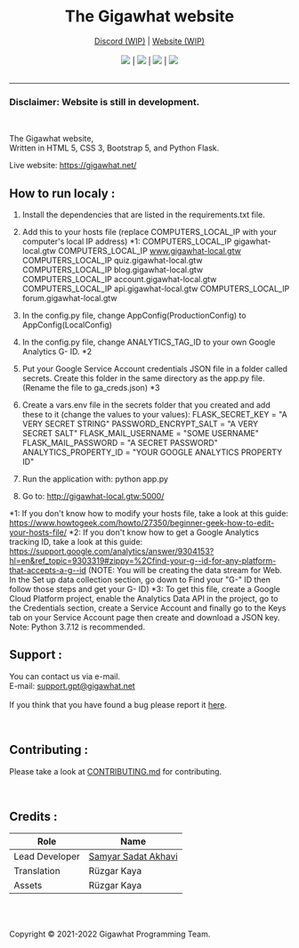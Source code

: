 <h1 align="center">The Gigawhat website</h1>
<p align="center">
  	<a href="https://discord.gg/rMq7GujUZJ">Discord (WIP)</a>
	  |
  	<a href="https://gigawhat.net">Website (WIP)</a>
  	<br>
	<br>
	<a href="https://github.com/Gigawhat-net/Gigawhat-Website/actions/workflows/codeql-analysis.yml"><img src="https://github.com/Gigawhat-net/Gigawhat-Website/actions/workflows/codeql-analysis.yml/badge.svg"></a>
	|
	<a href="https://github.com/Gigawhat-net/Gigawhat-Website/blob/dev/LICENSE"><img src="https://img.shields.io/github/license/Gigawhat-net/Gigawhat-Website?color=blue"></a>
	|
	<a href="https://github.com/Gigawhat-net/Gigawhat-Website/issues"><img src="https://img.shields.io/github/issues/Gigawhat-net/Gigawhat-Website"></a>
	|
	<a href="https://github.com/SamKirkland/FTP-Deploy-Action"><img src="https://img.shields.io/badge/Deployed With-FTP DEPLOY ACTION-%3CCOLOR%3E?style=flat&color=d00000"></a>
	<br><br>
</p>

----
### Disclaimer: Website is still in development.

<br>

The Gigawhat website,<br>
Written in HTML 5, CSS 3, Bootstrap 5, and Python Flask.

Live website: https://gigawhat.net/

## How to run localy :
1. Install the dependencies that are listed in the requirements.txt file.
2. Add this to your hosts file (replace COMPUTERS_LOCAL_IP with your computer's local IP address) *1:
	COMPUTERS_LOCAL_IP       gigawhat-local.gtw
	COMPUTERS_LOCAL_IP       www.gigawhat-local.gtw
	COMPUTERS_LOCAL_IP       quiz.gigawhat-local.gtw
	COMPUTERS_LOCAL_IP       blog.gigawhat-local.gtw
	COMPUTERS_LOCAL_IP       account.gigawhat-local.gtw
	COMPUTERS_LOCAL_IP       api.gigawhat-local.gtw
	COMPUTERS_LOCAL_IP       forum.gigawhat-local.gtw
	
3. In the config.py file, change AppConfig(ProductionConfig) to AppConfig(LocalConfig)
4. In the config.py file, change ANALYTICS_TAG_ID to your own Google Analytics G- ID. *2
5. Put your Google Service Account credentials JSON file in a folder called secrets. Create this folder in the same directory as the app.py file. (Rename the file to ga_creds.json) *3
6. Create a vars.env file in the secrets folder that you created and add these to it (change the values to your values):
	FLASK_SECRET_KEY = "A VERY SECRET STRING"
	PASSWORD_ENCRYPT_SALT = "A VERY SECRET SALT"
	FLASK_MAIL_USERNAME = "SOME USERNAME"
	FLASK_MAIL_PASSWORD = "A SECRET PASSWORD"
	ANALYTICS_PROPERTY_ID = "YOUR GOOGLE ANALYTICS PROPERTY ID"

	
7. Run the application with: python app.py
8. Go to: http://gigawhat-local.gtw:5000/


*1: If you don't know how to modify your hosts file, take a look at this guide: https://www.howtogeek.com/howto/27350/beginner-geek-how-to-edit-your-hosts-file/
*2: If you don't know how to get a Google Analytics tracking ID, take a look at this guide: https://support.google.com/analytics/answer/9304153?hl=en&ref_topic=9303319#zippy=%2Cfind-your-g--id-for-any-platform-that-accepts-a-g--id (NOTE: You will be creating the data stream for Web. In the Set up data collection section, go down to Find your "G-" ID then follow those steps and get your G- ID)
*3: To get this file, create a Google Cloud Platform project, enable the Analytics Data API in the project, go to the Credentials section, create a Service Account and finally go to the Keys tab on your Service Account page then create and download a JSON key.
Note: Python 3.7.12 is recommended.

## Support :
You can contact us via e-mail.<br>
E-mail: support.gpt@gigawhat.net
<br>
<br>
If you think that you have found a bug please report it <a href="https://github.com/Gigawhat-net/Gigawhat-Website/issues">here</a>.

<br>

## Contributing :

Please take a look at <a href="https://github.com/Gigawhat-net/Gigawhat-Website/blob/dev/CONTRIBUTING.md">CONTRIBUTING.md</a> for contributing.

<br>

## Credits :

| Role           | Name                                                             |
| -------------- | ---------------------------------------------------------------- |
| Lead Developer | <a href="https://github.com/samyarsadat">Samyar Sadat Akhavi</a> |
| Translation    | Rüzgar Kaya                                                      |
| Assets         | Rüzgar Kaya                                                      |

<br>
<br>

Copyright © 2021-2022 Gigawhat Programming Team.

